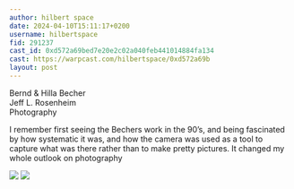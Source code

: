 ```yaml
---
author: hilbert space 
date: 2024-04-10T15:11:17+0200
username: hilbertspace
fid: 291237
cast_id: 0xd572a69bed7e20e2c02a040feb441014884fa134
cast: https://warpcast.com/hilbertspace/0xd572a69b
layout: post
---
```

Bernd & Hilla Becher  
Jeff L. Rosenheim  
Photography  
  
I remember first seeing the Bechers work in the 90’s, and being fascinated by how systematic it was, and how the camera was used as a tool to capture what was there rather than to make pretty pictures. It changed my whole outlook on photography  

![](https://imagedelivery.net/BXluQx4ige9GuW0Ia56BHw/8585b891-d960-4e13-8390-55577b30d300/original)
![](https://imagedelivery.net/BXluQx4ige9GuW0Ia56BHw/74733a7d-7bcc-4875-b4fa-75ee93a86b00/original)